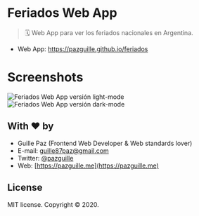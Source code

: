 # Feriados Web App

> 🗓 Web App para ver los feriados nacionales en Argentina.

- Web App: https://pazguille.github.io/feriados

# Screenshots

<img src="https://cldup.com/KszcmBnW0T-600x600.jpeg" alt="Feriados Web App versión light-mode">
<img src="https://cldup.com/pZeR7ZGv_l-600x600.jpeg" alt="Feriados Web App versión dark-mode">

## With ❤ by

- Guille Paz (Frontend Web Developer & Web standards lover)
- E-mail: [guille87paz@gmail.com](mailto:guille87paz@gmail.com)
- Twitter: [@pazguille](https://twitter.com/pazguille)
- Web: [https://pazguille.me](https://pazguille.me)

## License

MIT license. Copyright © 2020.
